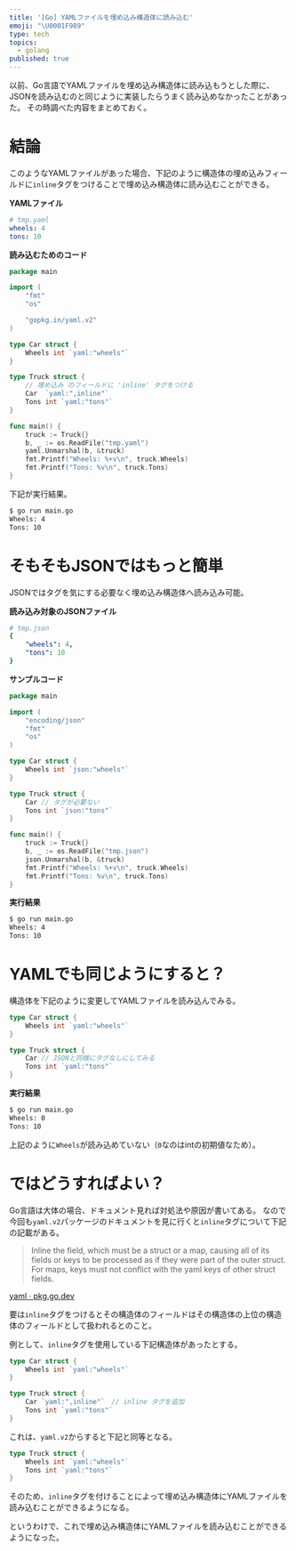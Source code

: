 ```yaml
---
title: '[Go] YAMLファイルを埋め込み構造体に読み込む'
emoji: "\U0001F989"
type: tech
topics:
  - golang
published: true
---
```


以前、Go言語でYAMLファイルを埋め込み構造体に読み込もうとした際に、JSONを読み込むのと同じように実装したらうまく読み込めなかったことがあった。
その時調べた内容をまとめておく。

# 結論

このようなYAMLファイルがあった場合、下記のように構造体の埋め込みフィールドに`inline`タグをつけることで埋め込み構造体に読み込むことができる。

**YAMLファイル**

```yaml
# tmp.yaml
wheels: 4
tons: 10
```

**読み込むためのコード**

```go
package main

import (
	"fmt"
	"os"

	"gopkg.in/yaml.v2"
)

type Car struct {
	Wheels int `yaml:"wheels"`
}

type Truck struct {
	// 埋め込み のフィールドに 'inline' タグをつける
	Car  `yaml:",inline"`
	Tons int `yaml:"tons"`
}

func main() {
	truck := Truck{}
	b, _ := os.ReadFile("tmp.yaml")
	yaml.Unmarshal(b, &truck)
	fmt.Printf("Wheels: %+v\n", truck.Wheels)
	fmt.Printf("Tons: %v\n", truck.Tons)
}
```

下記が実行結果。

```sh
$ go run main.go
Wheels: 4
Tons: 10
```

# そもそもJSONではもっと簡単

JSONではタグを気にする必要なく埋め込み構造体へ読み込み可能。

**読み込み対象のJSONファイル**

```yaml
# tmp.json
{
    "wheels": 4,
    "tons": 10
}
```

**サンプルコード**

```go
package main

import (
	"encoding/json"
	"fmt"
	"os"
)

type Car struct {
	Wheels int `json:"wheels"`
}

type Truck struct {
	Car // タグが必要ない
	Tons int `json:"tons"`
}

func main() {
	truck := Truck{}
	b, _ := os.ReadFile("tmp.json")
	json.Unmarshal(b, &truck)
	fmt.Printf("Wheels: %+v\n", truck.Wheels)
	fmt.Printf("Tons: %v\n", truck.Tons)
}
```

**実行結果**

```sh
$ go run main.go
Wheels: 4
Tons: 10
```

# YAMLでも同じようにすると？

構造体を下記のように変更してYAMLファイルを読み込んでみる。

```go
type Car struct {
	Wheels int `yaml:"wheels"`
}

type Truck struct {
	Car // JSONと同様にタグなしにしてみる
	Tons int `yaml:"tons"`
}
```

**実行結果**

```sh
$ go run main.go
Wheels: 0
Tons: 10
```

上記のように`Wheels`が読み込めていない（`0`なのはintの初期値なため）。

# ではどうすればよい？

Go言語は大体の場合、ドキュメント見れば対処法や原因が書いてある。
なので今回も`yaml.v2`パッケージのドキュメントを見に行くと`inline`タグについて下記の記載がある。

> Inline the field, which must be a struct or a map,
> causing all of its fields or keys to be processed as if
> they were part of the outer struct. For maps, keys must
> not conflict with the yaml keys of other struct fields.

[yaml · pkg.go.dev](https://pkg.go.dev/gopkg.in/yaml.v2#Marshal)

要は`inline`タグをつけるとその構造体のフィールドはその構造体の上位の構造体のフィールドとして扱われるとのこと。

例として、`inline`タグを使用している下記構造体があったとする。

```go
type Car struct {
	Wheels int `yaml:"wheels"`
}

type Truck struct {
	Car `yaml:",inline"`　// inline タグを追加
	Tons int `yaml:"tons"`
}
```

これは、`yaml.v2`からすると下記と同等となる。

```go
type Truck struct {
	Wheels int `yaml:"wheels"`
	Tons int `yaml:"tons"`
}
```

そのため、`inline`タグを付けることによって埋め込み構造体にYAMLファイルを読み込むことができるようになる。

というわけで、これで埋め込み構造体にYAMLファイルを読み込むことができるようになった。
